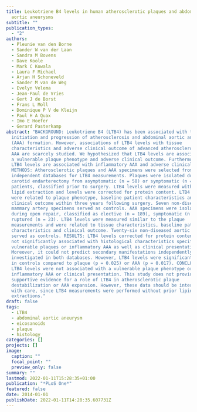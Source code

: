 ```yaml
---
title: Leukotriene B4 levels in human atherosclerotic plaques and abdominal
  aortic aneurysms
subtitle: ""
publication_types:
  - "2"
authors:
  - Pleunie van den Borne
  - Sander W van der Laan
  - Sandra M Bovens
  - Dave Koole
  - Mark C Kowala
  - Laura F Michael
  - Arjan H Schoneveld
  - Sander M van de Weg
  - Evelyn Velema
  - Jean-Paul de Vries
  - Gert J de Borst
  - Frans L Moll
  - Dominique P V de Kleijn
  - Paul H A Quax
  - Imo E Hoefer
  - Gerard Pasterkamp
abstract: "BACKGROUND: Leukotriene B4 (LTB4) has been associated with the
  initiation and progression of atherosclerosis and abdominal aortic aneurysm
  (AAA) formation. However, associations of LTB4 levels with tissue
  characteristics and adverse clinical outcome of advanced atherosclerosis and
  AAA are scarcely studied. We hypothesized that LTB4 levels are associated with
  a vulnerable plaque phenotype and adverse clinical outcome. Furthermore, that
  LTB4 levels are associated with inflammatory AAA and adverse clinical outcome.
  METHODS: Atherosclerotic plaques and AAA specimens were selected from two
  independent databases for LTB4 measurements. Plaques were isolated during
  carotid endarterectomy from asymptomatic (n = 58) or symptomatic (n = 317)
  patients, classified prior to surgery. LTB4 levels were measured without prior
  lipid extraction and levels were corrected for protein content. LTB4 levels
  were related to plaque phenotype, baseline patient characteristics and
  clinical outcome within three years following surgery. Seven non-diseased
  mammary artery specimens served as controls. AAA specimens were isolated
  during open repair, classified as elective (n = 189), symptomatic (n = 29) or
  ruptured (n = 23). LTB4 levels were measured similar to the plaque
  measurements and were related to tissue characteristics, baseline patient
  characteristics and clinical outcome. Twenty-six non-diseased aortic specimens
  served as controls. RESULTS: LTB4 levels corrected for protein content were
  not significantly associated with histological characteristics specific for
  vulnerable plaques or inflammatory AAA as well as clinical presentation.
  Moreover, it could not predict secondary manifestations independently
  investigated in both databases. However, LTB4 levels were significantly lower
  in controls compared to plaque (p = 0.025) or AAA (p = 0.017). CONCLUSIONS:
  LTB4 levels were not associated with a vulnerable plaque phenotype or
  inflammatory AAA or clinical presentation. This study does not provide
  supportive evidence for a role of LTB4 in atherosclerotic plaque
  destabilization or AAA expansion. However, these data should be interpreted
  with care, since LTB4 measurements were performed without prior lipid
  extractions."
draft: false
tags:
  - LTB4
  - abdominal aortic aneurysm
  - eicosanoids
  - plaque
  - histology
categories: []
projects: []
image:
  caption: ""
  focal_point: ""
  preview_only: false
summary: ""
lastmod: 2022-01-11T15:28:35+01:00
publication: "*PLoS One*"
featured: false
date: 2014-01-01
publishDate: 2022-01-11T14:28:35.607731Z
---
```

